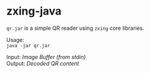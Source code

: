 # zxing-java
 
`qr.jar` is a simple QR reader using `zxing` core libraries.

Usage:  
`java -jar qr.jar`

Input: _Image Buffer (from stdin)_  
Output: _Decoded QR content_  
